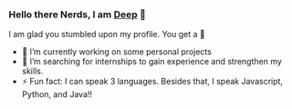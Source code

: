 ### Hello there Nerds, I am [Deep](https://deepanchal.github.io) 👋

I am glad you stumbled upon my profile. You get a 🍪

- 🌱 I’m currently working on some personal projects
- 🔭 I’m searching for internships to gain experience and strengthen my skills.
- ⚡ Fun fact: I can speak 3 languages. Besides that, I speak Javascript, Python, and Java!!

<!--
**deepanchal/deepanchal** is a ✨ _special_ ✨ repository because its `README.md` (this file) appears on your GitHub profile.

Here are some ideas to get you started:

🔭 I’m currently working on some personal projects
- 🌱 I’m currently learning ...
- 👯 I’m looking to collaborate on ...
- 🤔 I’m looking for help with ...
- 💬 Ask me about ...
- 📫 How to reach me: ...
- 😄 Pronouns: ...
⚡ Fun fact: I can speak 3 languages. Besides that, I speak Javascript, Python, and Java!!
[![Deep's github stats](https://github-readme-stats.vercel.app/api?username=deepanchal)](https://github.com/anuraghazra/github-readme-stats)
-->
